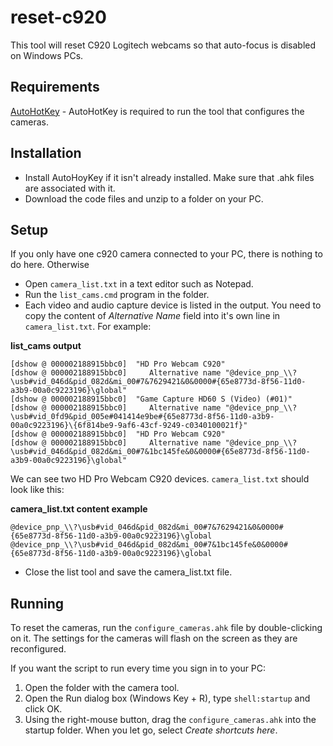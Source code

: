 # reset-c920
This tool will reset C920 Logitech webcams so that auto-focus is disabled on Windows PCs.

## Requirements
[AutoHotKey](https://www.autohotkey.com/) - AutoHotKey is required to run the tool that configures the cameras.

## Installation
* Install AutoHoyKey if it isn't already installed. Make sure that .ahk files are associated with it.
* Download the code files and unzip to a folder on your PC.

## Setup
If you only have one c920 camera connected to your PC, there is nothing to do here. Otherwise
* Open `camera_list.txt` in a text editor such as Notepad.
* Run the `list_cams.cmd` program in the folder.
* Each video and audio capture device is listed in the output. You need to copy the content of *Alternative Name* field into it's own line in `camera_list.txt`. For example:

**list_cams output**

	[dshow @ 000002188915bbc0]  "HD Pro Webcam C920"
	[dshow @ 000002188915bbc0]     Alternative name "@device_pnp_\\?\usb#vid_046d&pid_082d&mi_00#7&7629421&0&0000#{65e8773d-8f56-11d0-a3b9-00a0c9223196}\global"
	[dshow @ 000002188915bbc0]  "Game Capture HD60 S (Video) (#01)"
	[dshow @ 000002188915bbc0]     Alternative name "@device_pnp_\\?\usb#vid_0fd9&pid_005e#041414e9be#{65e8773d-8f56-11d0-a3b9-00a0c9223196}\{6f814be9-9af6-43cf-9249-c0340100021f}"
	[dshow @ 000002188915bbc0]  "HD Pro Webcam C920"
	[dshow @ 000002188915bbc0]     Alternative name "@device_pnp_\\?\usb#vid_046d&pid_082d&mi_00#7&1bc145fe&0&0000#{65e8773d-8f56-11d0-a3b9-00a0c9223196}\global"
	
We can see two HD Pro Webcam C920 devices. `camera_list.txt` should look like this:

**camera_list.txt content example**

    @device_pnp_\\?\usb#vid_046d&pid_082d&mi_00#7&7629421&0&0000#{65e8773d-8f56-11d0-a3b9-00a0c9223196}\global
    @device_pnp_\\?\usb#vid_046d&pid_082d&mi_00#7&1bc145fe&0&0000#{65e8773d-8f56-11d0-a3b9-00a0c9223196}\global

* Close the list tool and save the camera_list.txt file.

## Running

To reset the cameras, run the `configure_cameras.ahk` file by double-clicking on it. The settings for the cameras will flash on the screen as they are reconfigured.

If you want the script to run every time you sign in to your PC:

1. Open the folder with the camera tool.
1. Open the Run dialog box (Windows Key + R), type `shell:startup` and click OK.
1. Using the right-mouse button, drag the `configure_cameras.ahk` into the startup folder. When you let go, select *Create shortcuts here*.
